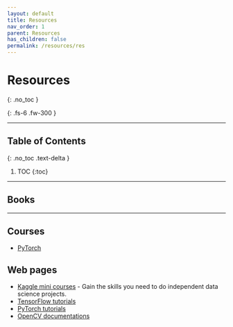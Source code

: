 ```yaml
---
layout: default
title: Resources
nav_order: 1
parent: Resources
has_children: false
permalink: /resources/res
---
```


# Resources
{: .no_toc }

{: .fs-6 .fw-300 }

---

## Table of Contents
{: .no_toc .text-delta }

1. TOC
{:toc}

---

## Books

---

## Courses
- [PyTorch](https://youtu.be/Z_ikDlimN6A)


## Web pages
- [Kaggle mini courses](https://www.kaggle.com/learn) - Gain the skills you need to do independent data science projects.
- [TensorFlow tutorials](https://www.tensorflow.org/tutorials)
- [PyTorch tutorials](https://pytorch.org/tutorials/)
- [OpenCV documentations](https://docs.opencv.org/4.x/)
